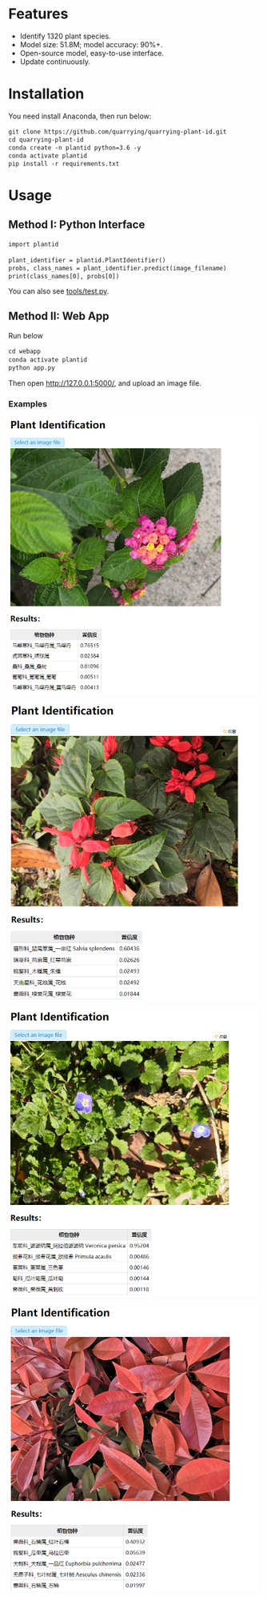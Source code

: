 # Features
- Identify 1320 plant species.
- Model size: 51.8M; model accuracy: 90%+.
- Open-source model, easy-to-use interface.
- Update continuously.

# Installation
You need install Anaconda, then run below:
```
git clone https://github.com/quarrying/quarrying-plant-id.git
cd quarrying-plant-id
conda create -n plantid python=3.6 -y
conda activate plantid
pip install -r requirements.txt
```

# Usage 

## Method I: Python Interface
```
import plantid

plant_identifier = plantid.PlantIdentifier()
probs, class_names = plant_identifier.predict(image_filename)
print(class_names[0], probs[0])
```
You can also see [tools/test.py](<tools/test.py>).

## Method II: Web App
Run below
```python
cd webapp
conda activate plantid
python app.py
```
Then open <http://127.0.0.1:5000/>, and upload an image file.


### Examples
![](docs/plant_00.png)

![](docs/plant_01.png)

![](docs/plant_02.png)

![](docs/plant_03.png)
